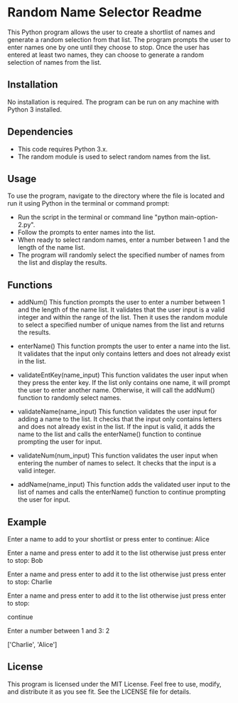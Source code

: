 # Random Name Selector Readme

This Python program allows the user to create a shortlist of names and generate a random selection from that list. The program prompts the user to enter names one by one until they choose to stop. Once the user has entered at least two names, they can choose to generate a random selection of names from the list.

## Installation

No installation is required. The program can be run on any machine with Python 3 installed.

## Dependencies

- This code requires Python 3.x.
- The random module is used to select random names from the list.

## Usage

To use the program, navigate to the directory where the file is located and run it using Python in the terminal or command prompt:

- Run the script in the terminal or command line "python main-option-2.py".
- Follow the prompts to enter names into the list.
- When ready to select random names, enter a number between 1 and the length of the name list.
- The program will randomly select the specified number of names from the list and display the results.

## Functions

- addNum()
This function prompts the user to enter a number between 1 and the length of the name list. It validates that the user input is a valid integer and within the range of the list. Then it uses the random module to select a specified number of unique names from the list and returns the results.

- enterName()
This function prompts the user to enter a name into the list. It validates that the input only contains letters and does not already exist in the list.

- validateEntKey(name_input)
This function validates the user input when they press the enter key. If the list only contains one name, it will prompt the user to enter another name. Otherwise, it will call the addNum() function to randomly select names.

- validateName(name_input)
This function validates the user input for adding a name to the list. It checks that the input only contains letters and does not already exist in the list. If the input is valid, it adds the name to the list and calls the enterName() function to continue prompting the user for input.

- validateNum(num_input)
This function validates the user input when entering the number of names to select. It checks that the input is a valid integer.

- addName(name_input)
This function adds the validated user input to the list of names and calls the enterName() function to continue prompting the user for input.

## Example

Enter a name to add to your shortlist or press enter to continue: Alice

Enter a name and press enter to add it to the list otherwise just press enter to stop: Bob

Enter a name and press enter to add it to the list otherwise just press enter to stop: Charlie

Enter a name and press enter to add it to the list otherwise just press enter to stop: 

continue

Enter a number between 1 and 3: 2

['Charlie', 'Alice']

## License
This program is licensed under the MIT License. Feel free to use, modify, and distribute it as you see fit. See the LICENSE file for details.
